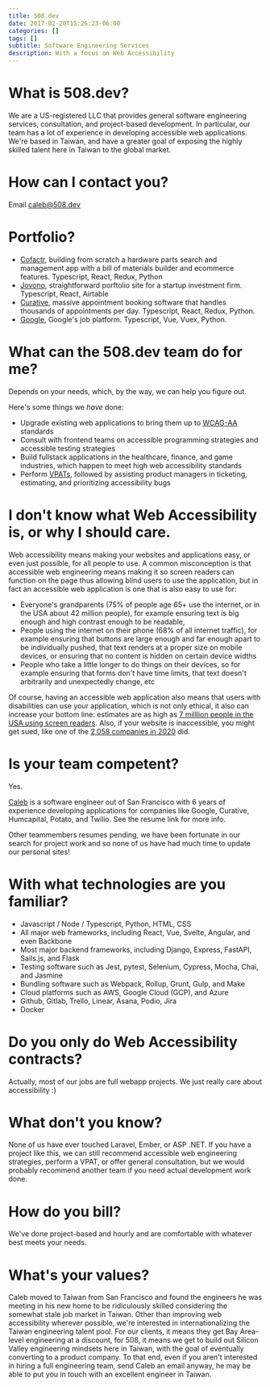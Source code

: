```yaml
---
title: 508.dev
date: 2017-02-20T15:26:23-06:00
categories: []
tags: []
subtitle: Software Engineering Services
description: With a focus on Web Accessibility
---
```


# What is 508.dev?
We are a US-registered LLC that provides general software engineering services, consultation, and project-based development. In particular, our team has a lot of experience in developing accessible web applications. We're based in Taiwan, and have a greater goal of exposing the highly skilled talent here in Taiwan to the global market.

# How can I contact you?

Email caleb@508.dev

# Portfolio?

* [Cofactr](https://www.cofactr.com/), building from scratch a hardware parts search and management app with a bill of materials builder and ecommerce features. Typescript, React, Redux, Python
* [Jovono](https://www.jovono.com/), straightforward porftolio site for a startup investment firm. Typescript, React, Airtable
* [Curative](https://www.curative.com/), massive appointment booking software that handles thousands of appointments per day. Typescript, React, Redux, Python.
* [Google](https://www.careers.google.com/), Google's job platform. Typescript, Vue, Vuex, Python.


# What can the 508.dev team do for me?
Depends on your needs, which, by the way, we can help you figure out.

Here's some things we *have* done:

* Upgrade existing web applications to bring them up to [WCAG-AA](https://www.w3.org/WAI/standards-guidelines/wcag/) standards
* Consult with frontend teams on accessible programming strategies and accessible testing strategies
* Build fullstack applications in the healthcare, finance, and game industries, which happen to meet high web accessibility standards
* Perform [VPATs](https://www.section508.gov/sell/vpat/), followed by assisting product managers in ticketing, estimating, and prioritizing accessibility bugs

# I don't know what Web Accessibility is, or why I should care.

Web accessibility means making your websites and applications easy, or even just possible, for all people to use. A common misconception is that accessible web engineering means making it so screen readers can function on the page thus allowing blind users to use the application, but in fact an accessible web application is one that is also easy to use for:

* Everyone's grandparents (75% of people age 65+ use the internet, or in the USA about 42 million people), for example ensuring text is big enough and high contrast enough to be readable,
* People using the internet on their phone (68% of all internet traffic), for example ensuring that buttons are large enough and far enough apart to be individually pushed, that text renders at a proper size on mobile devices, or ensuring that no content is hidden on certain device widths
* People who take a little longer to do things on their devices, so for example ensuring that forms don't have time limits, that text doesn't arbitrarily and unexpectedly change, etc

Of course, having an accessible web application also means that users with disabilities can use your application, which is not only ethical, it also can increase your bottom line: estimates are as high as [7 milllion people in the USA using screen readers](https://nfb.org/resources/blindness-statistics). Also, if your website is inaccessible, you might get sued, like one of the [2,058 companies in 2020](https://www.accessibility.com/complete-report-2020-website-accessibility-lawsuits) did.

# Is your team competent?

Yes.

[Caleb](https://calebjay.com/resume.html) is a software engineer out of San Francisco with 6 years of experience developing applications for companies like Google, Curative, Humcapital, Potato, and Twilio. See the resume link for more info.

Other teammembers resumes pending, we have been fortunate in our search for project work and so none of us have had much time to update our personal sites!

# With what technologies are you familiar?

* Javascript / Node / Typescript, Python, HTML, CSS
* All major web frameworks, including React, Vue, Svelte, Angular, and even Backbone
* Most major backend frameworks, including Django, Express, FastAPI, Sails.js, and Flask
* Testing software such as Jest, pytest, Selenium, Cypress, Mocha, Chai, and Jasmine
* Bundling software such as Webpack, Rollup, Grunt, Gulp, and Make
* Cloud platforms such as AWS, Google Cloud (GCP), and Azure
* Github, Gitlab, Trello, Linear, Asana, Podio, Jira
* Docker

# Do you only do Web Accessibility contracts?

Actually, most of our jobs are full webapp projects. We just really care about accessibility :)

# What don't you know?

None of us have ever touched Laravel, Ember, or ASP .NET. If you have a project like this, we can still recommend accessible web engineering strategies, perform a VPAT, or offer general consultation, but we would probably recommend another team if you need actual development work done.

# How do you bill?

We've done project-based and hourly and are comfortable with whatever best meets your needs.

# What's your values?

Caleb moved to Taiwan from San Francisco and found the engineers he was meeting in his new home to be ridiculously skilled considering the somewhat stale job market in Taiwan. Other than improving web accessibility wherever possible, we're interested in internationalizing the Taiwan engineering talent pool. For our clients, it means they get Bay Area-level engineering at a discount, for 508, it means we get to build out Silicon Valley engineering mindsets here in Taiwan, with the goal of eventually converting to a product company. To that end, even if you aren't interested in hiring a full engineering team, send Caleb an email anyway, he may be able to put you in touch with an excellent engineer in Taiwan.
